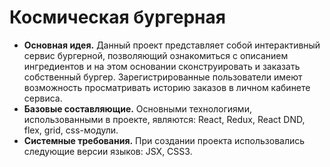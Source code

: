 # __Космическая бургерная__
* __Основная идея.__ Данный проект представляет собой интерактивный сервис бургерной, позволяющий ознакомиться с описанием ингредиентов и на этом основании сконструировать и заказать собственный бургер. Зарегистрированные пользователи имеют возможность просматривать историю заказов в личном кабинете сервиса.
* __Базовые составляющие.__ Основными технологиями, использованными в проекте, являются: React, Redux, React DND, flex, grid, css-модули.
* __Системные требования.__ При создании проекта использовались следующие версии языков: JSX, CSS3.